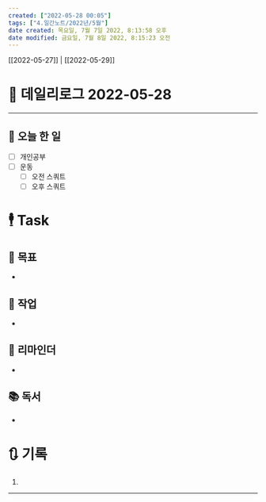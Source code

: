 ```yaml
---
created: ["2022-05-28 00:05"]
tags: ["4.일간노트/2022년/5월"]
date created: 목요일, 7월 7일 2022, 8:13:58 오후
date modified: 금요일, 7월 8일 2022, 8:15:23 오전
---
```


[[2022-05-27]] | [[2022-05-29]]


# 📅 데일리로그 2022-05-28

---
## 🔷 오늘 한 일
- [ ] 개인공부
- [ ] 운동
	- [ ] 오전 스쿼트
	- [ ] 오후 스쿼트

# 🕴 Task
## 🎯 목표
- 

## 🚀 작업
- 

## 📕 리마인더
- 

## 📚 독서
- 

# 🔃 기록
1. 
---

